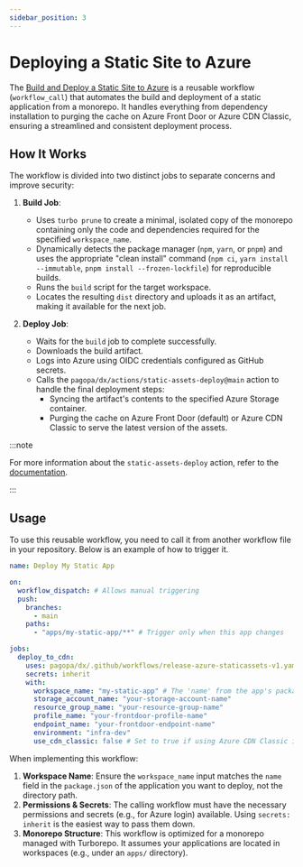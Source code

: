 ```yaml
---
sidebar_position: 3
---
```


# Deploying a Static Site to Azure

The
[Build and Deploy a Static Site to Azure](https://github.com/pagopa/dx/tree/main/.github/workflows/release-azure-staticassets-v1.yaml)
is a reusable workflow (`workflow_call`) that automates the build and deployment
of a static application from a monorepo. It handles everything from dependency
installation to purging the cache on Azure Front Door or Azure CDN Classic,
ensuring a streamlined and consistent deployment process.

## How It Works

The workflow is divided into two distinct jobs to separate concerns and improve
security:

1. **Build Job**:
   - Uses `turbo prune` to create a minimal, isolated copy of the monorepo
     containing only the code and dependencies required for the specified
     `workspace_name`.
   - Dynamically detects the package manager (`npm`, `yarn`, or `pnpm`) and uses
     the appropriate "clean install" command (`npm ci`,
     `yarn install --immutable`, `pnpm install --frozen-lockfile`) for
     reproducible builds.
   - Runs the `build` script for the target workspace.
   - Locates the resulting `dist` directory and uploads it as an artifact,
     making it available for the next job.

2. **Deploy Job**:
   - Waits for the `build` job to complete successfully.
   - Downloads the build artifact.
   - Logs into Azure using OIDC credentials configured as GitHub secrets.
   - Calls the `pagopa/dx/actions/static-assets-deploy@main` action to handle
     the final deployment steps:
     - Syncing the artifact's contents to the specified Azure Storage container.
     - Purging the cache on Azure Front Door (default) or Azure CDN Classic to
       serve the latest version of the assets.

:::note

For more information about the `static-assets-deploy` action, refer to the
[documentation](./static-assets-deploy.md).

:::

## Usage

To use this reusable workflow, you need to call it from another workflow file in
your repository. Below is an example of how to trigger it.

```yaml
name: Deploy My Static App

on:
  workflow_dispatch: # Allows manual triggering
  push:
    branches:
      - main
    paths:
      - "apps/my-static-app/**" # Trigger only when this app changes

jobs:
  deploy_to_cdn:
    uses: pagopa/dx/.github/workflows/release-azure-staticassets-v1.yaml@main # Path to the reusable workflow
    secrets: inherit
    with:
      workspace_name: "my-static-app" # The 'name' from the app's package.json
      storage_account_name: "your-storage-account-name"
      resource_group_name: "your-resource-group-name"
      profile_name: "your-frontdoor-profile-name"
      endpoint_name: "your-frontdoor-endpoint-name"
      environment: "infra-dev"
      use_cdn_classic: false # Set to true if using Azure CDN Classic instead of Front Door
```

When implementing this workflow:

1. **Workspace Name**: Ensure the `workspace_name` input matches the `name`
   field in the `package.json` of the application you want to deploy, not the
   directory path.
2. **Permissions & Secrets**: The calling workflow must have the necessary
   permissions and secrets (e.g., for Azure login) available. Using
   `secrets: inherit` is the easiest way to pass them down.
3. **Monorepo Structure**: This workflow is optimized for a monorepo managed
   with Turborepo. It assumes your applications are located in workspaces (e.g.,
   under an `apps/` directory).
